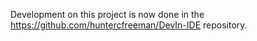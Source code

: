 Development on this project is now done in the https://github.com/huntercfreeman/DevIn-IDE repository.